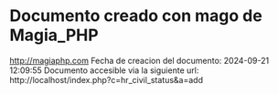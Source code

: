 # Documento creado con mago de Magia_PHP 
http://magiaphp.com 
Fecha de creacion del documento: 2024-09-21 12:09:55 
Documento accesible via la siguiente url:  
http://localhost/index.php?c=hr_civil_status&a=add 

